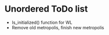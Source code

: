 # Unordered ToDo list

* Is_initialized() function for WL
* Remove old metropolis, finish new metropolis